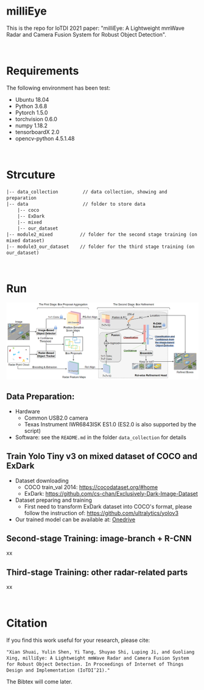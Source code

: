# milliEye
This is the repo for IoTDI 2021 paper: "milliEye: A Lightweight mmWave Radar and Camera Fusion System for Robust Object Detection".

<br>

# Requirements
The following environment has been test: 
* Ubuntu 18.04
* Python 3.6.8
* Pytorch 1.5.0 
* torchvision 0.6.0
* numpy 1.18.2
* tensorboardX 2.0
* opencv-python 4.5.1.48


<br>


# Strcuture
```
|-- data_collection         // data collection, showing and preparation
|-- data                    // folder to store data
    |-- coco
    |-- ExDark
    |-- mixed
    |-- our_dataset
|-- module2_mixed          // folder for the second stage training (on mixed dataset)
|-- module3_our_dataset    // folder for the third stage training (on our_dataset)
```

<br>

# Run
<p align="center" >
	<img src="./pictures/milliEye.png" width="1000">
</p>

## Data Preparation:
* Hardware
    * Common USB2.0 camera
    * Texas Instrument IWR6843ISK ES1.0 (ES2.0 is also supported by the script)
* Software: see the `README.md` in the folder `data_collection` for details 

## Train Yolo Tiny v3 on mixed dataset of COCO and ExDark
* Dataset downloading
    * COCO train_val 2014: https://cocodataset.org/#home 
    * ExDark: https://github.com/cs-chan/Exclusively-Dark-Image-Dataset 
* Dataset preparing and training
    * First need to transform ExDark dataset into COCO's format, please follow the instruction of: https://github.com/ultralytics/yolov3  
* Our trained model can be available at: [Onedrive](https://mycuhk-my.sharepoint.com/:f:/g/personal/1155118647_link_cuhk_edu_hk/EpkycykJuuJAiKr_9plZ3HoB3-s9_GPmSUX-wFrHfjc_hg?e=KGKzsc) 

## Second-stage Training: image-branch + R-CNN
xx

## Third-stage Training: other radar-related parts
xx

<br>

# Citation
If you find this work useful for your research, please cite:
``` 
"Xian Shuai, Yulin Shen, Yi Tang, Shuyao Shi, Luping Ji, and Guoliang Xing, milliEye: A Lightweight mmWave Radar and Camera Fusion System for Robust Object Detection. In Proceedings of Internet of Things Design and Implementation (IoTDI’21)."
```
The Bibtex will come later. 


